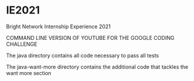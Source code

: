 # IE2021
Bright Network Internship Experience 2021

COMMAND LINE VERSION OF YOUTUBE FOR THE GOOGLE CODING CHALLENGE

The java directory contains all code necessary to pass all tests

The java-want-more directory contains the additional code that tackles the want more section
